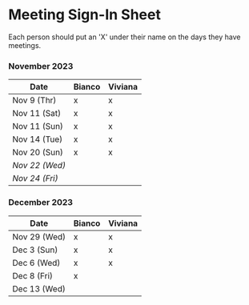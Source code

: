 # Meeting Sign-In Sheet

Each person should put an 'X' under their name on the days they have meetings.

### November 2023

| Date        | Bianco    | Viviana   | 
|-------------|-----------|-----------|
| Nov 9 (Thr) |     x     |     x     | 
| Nov 11 (Sat)|     x     |     x     |           
| Nov 11 (Sun)|     x     |     x     |           
| Nov 14 (Tue)|     x     |     x     |           
| Nov 20 (Sun)|     x     |     x     |           
| *Nov 22 (Wed)* |       |           |           |  <!-- Skipped for Thanksgiving -->
| *Nov 24 (Fri)* |       |           |           |  <!-- Skipped for Thanksgiving -->

### December 2023

| Date        | Bianco    | Viviana   | 
|-------------|-----------|-----------|
| Nov 29 (Wed)|     x     |     x     |           
| Dec 3 (Sun) |     x     |     x     |           
| Dec 6 (Wed) |     x     |     x     |           
| Dec 8 (Fri) |     x     |           |           
| Dec 13 (Wed)|           |           |           